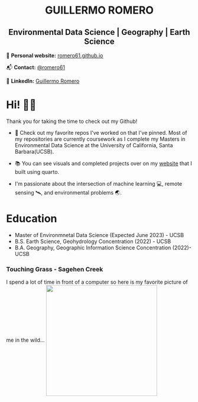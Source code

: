 
<h1 align="center"> GUILLERMO ROMERO </h1>

<h2 align="center"> Environmental Data Science | Geography | Earth Science </h2>


📝 **Personal website:** [romero61.github.io](https://romero61.github.io/)

📬 **Contact:** [@romero61](romero61@ucsb.edu)

🔗 **LinkedIn:** [Guillermo Romero](https://www.linkedin.com/in/romero61/)
# Hi! 👋🏽
Thank you for taking the time to check out my Github! 

- 📌 Check out my favorite repos I've worked on that I've pinned. Most of my repositories are currently coursework as I complete my Masters in Environmental Data Science at the University of California, Santa Barbara(UCSB). 

- 📚 You can see visuals and completed projects over on my [website](https://romero61.github.io/projects.html) that I built using quarto.

-  I'm passionate about the intersection of machine learning  💻, remote sensing 🛰, and environmental problems 🌏.

# Education
- Master of Environmnetal Data Science (Expected June 2023) - UCSB
- B.S. Earth Science, Geohydrology Concentration (2022) - UCSB
- B.A. Geography, Geographic Information Science Concentration (2022)- UCSB

### Touching Grass - Sagehen Creek
I spend a lot of time in front of a computer so here is my favorite picture of me in the wild...
<img align="center" src="https://github.com/romero61/romero61/blob/main/IMG_1368.jpg" width="300">

<!--
**romero61/romero61** is a ✨ _special_ ✨ repository because its `README.md` (this file) appears on your GitHub profile.

Here are some ideas to get you started:

- 🔭 I’m currently working on ...
- 🌱 I’m currently learning ...
- 👯 I’m looking to collaborate on ...
- 🤔 I’m looking for help with ...
- 💬 Ask me about ...
- 📫 How to reach me: ...
- 😄 Pronouns: ...
- ⚡ Fun fact: ...
-->
